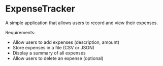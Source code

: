 # ExpenseTracker
 A simple application that allows users to record and view their expenses.

Requirements:
- Allow users to add expenses (description, amount)
- Store expenses in a file (CSV or JSON)
- Display a summary of all expenses
- Allow users to delete an expense (optional)
